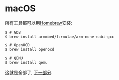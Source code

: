 # macOS

所有工具都可以用[Homebrew]安装:

[Homebrew]: http://brew.sh/

``` console
$ # GDB
$ brew install armmbed/formulae/arm-none-eabi-gcc

$ # OpenOCD
$ brew install openocd

$ # QEMU
$ brew install qemu
```

这就是全部了, [下一部分].

[下一部分]: verify.md